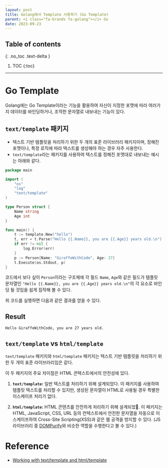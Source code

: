 ```yaml
---
layout: post
title: Golang에서 Template 사용하기 (Go Template)
parent: <i class="fa-brands fa-golang"></i> Go
date: 2023-09-23
---
```

## Table of contents
{: .no_toc .text-delta }

1. TOC
{:toc}
--- 
# Go Template
Golang에는 Go Template이라는 기능을 활용하여 자신이 지정한 포맷에 따라 여러가지 데이터를 바인딩하거나, 조작한 문자열로 내보내는 기능이 있다.

## `text/template` 패키지
- 텍스트 기반 템플릿을 처리하기 위한 두 개의 표준 라이브러리 패키지이며, 정해진 포맷이나, 특정 로직에 따라 텍스트를 생성해야 하는 경우 자주 사용한다.
- `text/template`라는 패키지를 사용하여 텍스트를 정해진 포맷대로 내보내는 예시는 아래와 같다.

```go
package main 

import ( 
	"os" 
	"log"
	"text/template" 
) 

type Person struct { 
	Name string 
	Age int 
} 

func main() { 
	t := template.New("hello") 
	t, err = t.Parse("Hello {{.Name}}, you are {{.Age}} years old.\n") 
	if err != nil {
		log.Error(err)
	}
	p := Person{Name: "GiraffeWithCode", Age: 27} 
	t.Execute(os.Stdout, p) 
}
```

코드에서 보다 싶이 `Person`이라는 구조체에 각 필드 `Name`, `Age`와 같은 필드가 템플릿 문자열인 `"Hello {{.Name}}, you are {{.Age}} years old.\n"`의 각 요소로 바인딩 될 것임을 쉽게 짐작해 볼 수 있다.

위 코드를 실행하면 다음과 같은 결과를 얻을 수 있다.

## Result
```
Hello GiraffeWithCode, you are 27 years old.
```

## `text/template` vs `html/template`
`text/template` 패키지와 `html/template` 패키지는 텍스트 기반 템플릿을 처리하기 위한 두 개의 표준 라이브러리임은 같다.

이 두 패키지의 주요 차이점은 HTML 콘텍스트에서의 안전성에 있다.
1. **`text/template`:** 일반 텍스트를 처리하기 위해 설계되었다. 이 패키지를 사용하여 템플릿 텍스트를 처리할 수 있지만, 생성된 문자열이 HTML로 사용될 경우 특별한 이스케이프 처리가 없다.

2. **`html/template`:**  HTML 콘텐츠를 안전하게 처리하기 위해 설계되었. 이 패키지는 HTML, JavaScript, CSS, URL 등의 컨텍스트에서 안전한 문자열을 자동으로 이스케이프하여 Cross-Site Scripting(XSS)과 같은 웹 공격을 방지할 수 있다. (JS 라이브러리 중 [DOMPurify](https://github.com/cure53/DOMPurify)와 비슷한 역할을 수행한다고 볼 수 있다.)

# Reference
- [Working with text/template and html/template](https://subscription.packtpub.com/book/programming/9781789800982/1/ch01lvl1sec08/working-with-text-template-and-html-template)